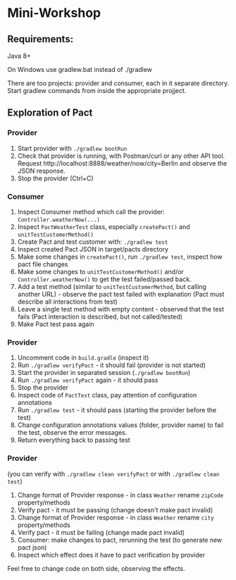 # Mini-Workshop

## Requirements:
Java 8+

On Windows use gradlew.bat instead of ./gradlew

There are too projects: provider and consumer, each in it separate directory.
Start gradlew commands from inside the appropriate projject.

## Exploration of Pact

### Provider
1. Start provider with `./gradlew bootRun`
2. Check that provider is running, with Postman/curl or any other API tool. Request http://localhost:8888/weather/now/city=Berlin and observe the JSON response.
3. Stop the provider (Ctrl+C)


### Consumer
1. Inspect Consumer method which call the provider: `Controller.weatherNow(...)`
2. Inspect `PactWeatherTest` class, especially `createPact()` and `unitTestCustomerMethod()`
3. Create Pact and test customer with: `./gradlew test`
4. Inspect created Pact JSON in target/pacts directory
5. Make some changes in `createPact()`, run `./gradlew test`, inspect how pact file changes
6. Make some changes to `unitTestCustomerMethod()` and/or `Controller.weatherNow()` to get the test failed/passed back.
7. Add a test method (similar to `unitTestCustomerMethod`, but calling another URL) - observe the pact test failed with explanation (Pact must describe all interactions from test)
8. Leave a single test method with empty content - observed that the test fails (Pact interaction is described, but not called/tested)
9. Make Pact test pass again

### Provider
1. Uncomment code in `build.gradle` (inspect it)
2. Run `./gradlew verifyPact` - it should fail (provider is not started)
3. Start the provider in separated session (`./gradlew bootRun`)
4. Run `./gradlew verifyPact` again - it should pass
5. Stop the provider
6. Inspect code of `PactTest` class, pay attention of configuration annotations
7. Run `./gradlew test` - it should pass (starting the provider before the test)
8. Change configuration annotations values (folder, provider name)  to fail the test, observe the error messages.
9. Return everything back to passing test

### Provider
(you can verify with `./gradlew clean verifyPact` or with `./gradlew clean test`)
1. Change format of Provider response - in class `Weather` rename `zipCode` property/methods
2. Verify pact - it must be passing (change doesn't make pact invalid)
3. Change format of Provider response - in class `Weather` rename `city` property/methods
4. Verify pact - it must be failing  (change made pact invalid)
5. Consumer: make changes to pact, rerunning the test (to generate new pact json)
6. Inspect which effect does it have to pact verification by provider


Feel free to change code on both side, observing the effects.

